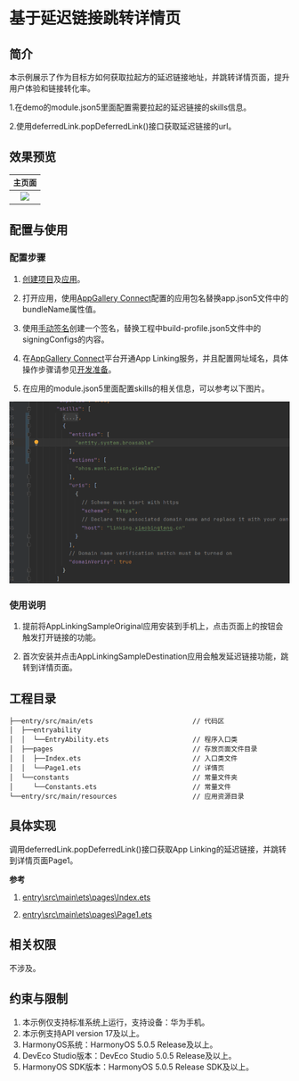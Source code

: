 # 基于延迟链接跳转详情页

## 简介

本示例展示了作为目标方如何获取拉起方的延迟链接地址，并跳转详情页面，提升用户体验和链接转化率。

1.在demo的module.json5里面配置需要拉起的延迟链接的skills信息。

2.使用deferredLink.popDeferredLink()接口获取延迟链接的url。

## 效果预览

|              **主页面**              |
| :----------------------------------: |
| ![](./screenshots/device/sample.gif) |



## 配置与使用

### 配置步骤

1. [创建项目](https://developer.huawei.com/consumer/cn/doc/app/agc-help-create-project-0000002242804048)及[应用](https://developer.huawei.com/consumer/cn/doc/app/agc-help-create-app-0000002247955506)。

2. 打开应用，使用[AppGallery Connect](https://developer.huawei.com/consumer/cn/service/josp/agc/index.html)配置的应用包名替换app.json5文件中的bundleName属性值。

3. 使用[手动签名](https://developer.huawei.com/consumer/cn/doc/harmonyos-guides/ide-signing#section297715173233)创建一个签名，替换工程中build-profile.json5文件中的signingConfigs的内容。

4. 在[AppGallery Connect](https://developer.huawei.com/consumer/cn/service/josp/agc/index.html)平台开通App Linking服务，并且配置网址域名，具体操作步骤请参见[开发准备](https://developer.huawei.com/consumer/cn/doc/harmonyos-guides/applinking-preparations)。

5. 在应用的module.json5里面配置skills的相关信息，可以参考以下图片。

![](./screenshots/setting/module.png)

### 使用说明

1. 提前将AppLinkingSampleOriginal应用安装到手机上，点击页面上的按钮会触发打开链接的功能。

2. 首次安装并点击AppLinkingSampleDestination应用会触发延迟链接功能，跳转到详情页面。


## 工程目录

```
├──entry/src/main/ets                         // 代码区
│  ├──entryability
│  │  └──EntryAbility.ets                     // 程序入口类
│  ├──pages                                   // 存放页面文件目录
│  │  ├──Index.ets                            // 入口类文件
│  │  └──Page1.ets                            // 详情页
│  └──constants                               // 常量文件夹
│     └──Constants.ets                        // 常量文件
└──entry/src/main/resources                   // 应用资源目录
```

## 具体实现

调用deferredLink.popDeferredLink()接口获取App Linking的延迟链接，并跳转到详情页面Page1。

**参考**

1. [entry\src\main\ets\pages\Index.ets](./entry/src/main/ets/pages/Index.ets)

2. [entry\src\main\ets\pages\Page1.ets](./entry/src/main/ets/pages/Page1.ets)


## 相关权限

不涉及。

## 约束与限制

1. 本示例仅支持标准系统上运行，支持设备：华为手机。
2. 本示例支持API version 17及以上。
3. HarmonyOS系统：HarmonyOS 5.0.5 Release及以上。
4. DevEco Studio版本：DevEco Studio 5.0.5 Release及以上。
5. HarmonyOS SDK版本：HarmonyOS 5.0.5 Release SDK及以上。 
